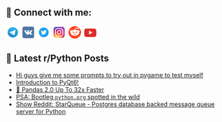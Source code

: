 ## 🔎 Connect with me:
[<img src="https://github.com/bullbesh/bullbesh/blob/main/images/Telegram.png" width="32" height="32" />](https://t.me/bullbesh)
[<img src="https://github.com/bullbesh/bullbesh/blob/main/images/VK.png" width="32" height="32" />](https://vk.com/bullbesh)
[<img src="https://github.com/bullbesh/bullbesh/blob/main/images/Twitter.png" width="32" height="32" />](https://twitter.com/bullbesh1)
[<img src="https://github.com/bullbesh/bullbesh/blob/main/images/Instagram.png" width="32" height="32" />](https://www.instagram.com/bullbesh)
[<img src="https://github.com/bullbesh/bullbesh/blob/main/images/Reddit.png" width="32" height="32" />](https://www.reddit.com/user/bullbesh)
[<img src="https://github.com/bullbesh/bullbesh/blob/main/images/YouTube.png" width="32" height="32" />](https://www.youtube.com/channel/UCtfjRs6uzgq5mfm8S06WTcg)

## 📕 Latest r/Python Posts
<!-- BLOG-POST-LIST:START -->
- [Hi guys give me some prompts to try out in pygame to test myself](https://www.reddit.com/r/Python/comments/11et5bk/hi_guys_give_me_some_prompts_to_try_out_in_pygame/)
- [Introduction to PyQt6!](https://www.reddit.com/r/Python/comments/11esfmc/introduction_to_pyqt6/)
- [🐼 Pandas 2.0 Up To 32x Faster](https://www.reddit.com/r/Python/comments/11eqczv/pandas_20_up_to_32x_faster/)
- [PSA: Bootleg `python.org` spotted in the wild](https://www.reddit.com/r/Python/comments/11eq5pi/psa_bootleg_pythonorg_spotted_in_the_wild/)
- [Show Reddit: StarQueue - Postgres database backed message queue server for Python](https://www.reddit.com/r/Python/comments/11eovtt/show_reddit_starqueue_postgres_database_backed/)
<!-- BLOG-POST-LIST:END -->
